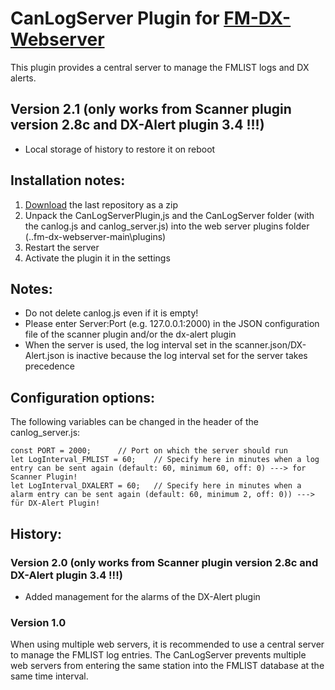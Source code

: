 # CanLogServer Plugin for [FM-DX-Webserver](https://github.com/NoobishSVK/fm-dx-webserver)
This plugin provides a central server to manage the FMLIST logs and DX alerts.

## Version 2.1 (only works from Scanner plugin version 2.8c and DX-Alert plugin 3.4  !!!)

- Local storage of history to restore it on reboot

## Installation notes:

1. [Download](https://github.com/Highpoint2000/canlog-server/releases) the last repository as a zip
2. Unpack the CanLogServerPlugin,js and the CanLogServer folder (with the canlog.js and canlog_server.js) into the web server plugins folder (..fm-dx-webserver-main\plugins)
4. Restart the server
5. Activate the plugin it in the settings

## Notes: 

- Do not delete canlog.js even if it is empty!
- Please enter Server:Port (e.g. 127.0.0.1:2000) in the JSON configuration file of the scanner plugin and/or the dx-alert plugin
- When the server is used, the log interval set in the scanner.json/DX-Alert.json is inactive because the log interval set for the server takes precedence
  
## Configuration options:

The following variables can be changed in the header of the canlog_server.js:

    const PORT = 2000; 		// Port on which the server should run
    let LogInterval_FMLIST = 60; 	// Specify here in minutes when a log entry can be sent again (default: 60, minimum 60, off: 0) ---> for Scanner Plugin!
	let LogInterval_DXALERT = 60; 	// Specify here in minutes when a alarm entry can be sent again (default: 60, minimum 2, off: 0)) ---> für DX-Alert Plugin!

## History:

### Version 2.0 (only works from Scanner plugin version 2.8c and DX-Alert plugin 3.4  !!!)

- Added management for the alarms of the DX-Alert plugin

### Version 1.0

When using multiple web servers, it is recommended to use a central server to manage the FMLIST log entries. The CanLogServer prevents multiple web servers from entering the same station into the FMLIST database at the same time interval.
